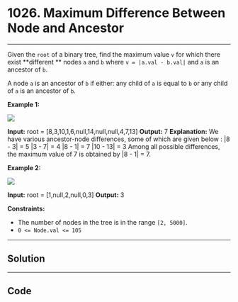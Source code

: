 # 1026. Maximum Difference Between Node and Ancestor

---

Given the `root` of a binary tree, find the maximum value `v` for which there exist **different ** nodes `a` and `b` where `v = |a.val - b.val|` and `a` is an ancestor of `b`.

A node `a` is an ancestor of `b` if either: any child of `a` is equal to `b` or any child of `a` is an ancestor of `b`.

 

**Example 1:**

![](https://assets.leetcode.com/uploads/2020/11/09/tmp-tree.jpg)


**Input:** root = [8,3,10,1,6,null,14,null,null,4,7,13]
**Output:** 7
**Explanation:** We have various ancestor-node differences, some of which are given below :
|8 - 3| = 5
|3 - 7| = 4
|8 - 1| = 7
|10 - 13| = 3
Among all possible differences, the maximum value of 7 is obtained by |8 - 1| = 7.

**Example 2:**

![](https://assets.leetcode.com/uploads/2020/11/09/tmp-tree-1.jpg)


**Input:** root = [1,null,2,null,0,3]
**Output:** 3


 

**Constraints:**

  * The number of nodes in the tree is in the range `[2, 5000]`.
  * `0 <= Node.val <= 105`

---

## Solution



---

## Code
```python


```